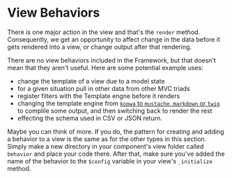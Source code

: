 
# View Behaviors

There is one major action in the view and that's the `render` method. Consequently, we get an opportunity to affect change in the data before it gets rendered into a view, or change output after that rendering.

There are no view behaviors included in the Framework, but that doesn't mean that they aren't useful. Here are some potential example uses:

+ change the template of a view due to a model state
+ for a given situation pull in other data from other MVC triads
+ register filters with the Template engne before it renders
+ changing the template engine from [`koowa` to `mustache`, `markdown` or `twig`](https://github.com/nooku/nooku-framework/tree/master/code/libraries/koowa/libraries/template/engine) to complile some output, and then switching back to render the rest
+ effecting the schema used in CSV or JSON return.

Maybe you can think of more. If you do, the pattern for creating and adding a behavior to a view is the same as for the other types in this section. Simply make a new directory in your component's view folder called `behavior` and place your code there. After that, make sure you've added the name of the behavior to the `$config` variable in your view's `_initialize` method.   
